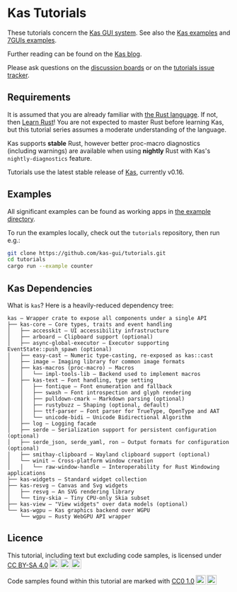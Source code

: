 # Kas Tutorials

These tutorials concern the [Kas GUI system](https://github.com/kas-gui/kas).
See also the [Kas examples](https://github.com/kas-gui/kas/tree/master/examples)
and [7GUIs examples](https://github.com/kas-gui/7guis/).

Further reading can be found on the [Kas blog](https://kas-gui.github.io/blog/).

Please ask questions on the [discussion boards](https://github.com/kas-gui/tutorials/discussions/)
or on the [tutorials issue tracker](https://github.com/kas-gui/tutorials/discussions/1).

## Requirements

It is assumed that you are already familiar with [the Rust language](https://www.rust-lang.org/).
If not, then [Learn Rust](https://www.rust-lang.org/learn)!
You are not expected to master Rust before learning Kas, but this tutorial
series assumes a moderate understanding of the language.

Kas supports **stable** Rust, however better proc-macro diagnostics (including warnings) are available when using **nightly** Rust with Kas's `nightly-diagnostics` feature.

Tutorials use the latest stable release of [Kas](https://github.com/kas-gui/kas),
currently v0.16.

## Examples

All significant examples can be found as working apps in [the example directory](https://github.com/kas-gui/tutorials/tree/master/examples).

To run the examples locally, check out the `tutorials` repository, then run e.g.:
```sh
git clone https://github.com/kas-gui/tutorials.git
cd tutorials
cargo run --example counter
```

## Kas Dependencies

What is `kas`? Here is a heavily-reduced dependency tree:
```plain
kas — Wrapper crate to expose all components under a single API
├── kas-core — Core types, traits and event handling
│   ├── accesskit — UI accessibility infrastructure
│   ├── arboard — Clipboard support (optional)
│   ├── async-global-executor — Executor supporting EventState::push_spawn (optional)
│   ├── easy-cast — Numeric type-casting, re-exposed as kas::cast
│   ├── image — Imaging library for common image formats
│   ├── kas-macros (proc-macro) — Macros
│   │   └── impl-tools-lib — Backend used to implement macros
│   ├── kas-text — Font handling, type setting
│   │   ├── fontique — Font enumeration and fallback
│   │   ├── swash — Font introspection and glyph rendering
│   │   ├── pulldown-cmark — Markdown parsing (optional)
│   │   ├── rustybuzz — Shaping (optional, default)
│   │   ├── ttf-parser — Font parser for TrueType, OpenType and AAT
│   │   └── unicode-bidi — Unicode Bidirectional Algorithm
│   ├── log — Logging facade
│   ├── serde — Serialization support for persistent configuration (optional)
│   ├── serde_json, serde_yaml, ron — Output formats for configuration (optional)
│   ├── smithay-clipboard — Wayland clipboard support (optional)
│   └── winit — Cross-platform window creation
│   │   └── raw-window-handle — Interoperability for Rust Windowing applications
├── kas-widgets — Standard widget collection
├── kas-resvg — Canvas and Svg widgets
│   ├── resvg — An SVG rendering library
│   └── tiny-skia — Tiny CPU-only Skia subset
├── kas-view — "View widgets" over data models (optional)
└── kas-wgpu — Kas graphics backend over WGPU
    └── wgpu — Rusty WebGPU API wrapper
```


## Licence

<p xmlns:cc="http://creativecommons.org/ns#" xmlns:dct="http://purl.org/dc/terms/"><span property="dct:title">This tutorial, including text but excluding code samples, </span> is licensed under <a href="http://creativecommons.org/licenses/by-sa/4.0/?ref=chooser-v1" target="_blank" rel="license noopener noreferrer" style="display:inline-block;">CC BY-SA 4.0<img style="height:22px!important;margin-left:3px;vertical-align:text-bottom;" src="https://mirrors.creativecommons.org/presskit/icons/cc.svg?ref=chooser-v1"><img style="height:22px!important;margin-left:3px;vertical-align:text-bottom;" src="https://mirrors.creativecommons.org/presskit/icons/by.svg?ref=chooser-v1"><img style="height:22px!important;margin-left:3px;vertical-align:text-bottom;" src="https://mirrors.creativecommons.org/presskit/icons/sa.svg?ref=chooser-v1"></a></p> 

<p xmlns:cc="http://creativecommons.org/ns#" xmlns:dct="http://purl.org/dc/terms/"><span property="dct:title">Code samples found within this tutorial</span> are marked with <a href="http://creativecommons.org/publicdomain/zero/1.0?ref=chooser-v1" target="_blank" rel="license noopener noreferrer" style="display:inline-block;">CC0 1.0<img style="height:22px!important;margin-left:3px;vertical-align:text-bottom;" src="https://mirrors.creativecommons.org/presskit/icons/cc.svg?ref=chooser-v1"><img style="height:22px!important;margin-left:3px;vertical-align:text-bottom;" src="https://mirrors.creativecommons.org/presskit/icons/zero.svg?ref=chooser-v1"></a></p> 
